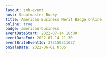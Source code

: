 ```yaml
---
layout: smb-event
host: Scoutmaster Bucky
title: American Business Merit Badge Online
online: true
badge: american-business
eventDateStart: 2022-07-14 18:00
eventDateEnd: 2022-07-14 21:30
eventBriteEventId: 373150311627
onSaleDate: 2022-06-01 0:05
---
```

